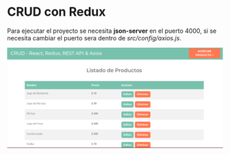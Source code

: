 # CRUD con Redux

Para ejecutar el proyecto se necesita **json-server** en el puerto 4000, si se necesita cambiar el puerto sera dentro de _src/config/axios.js_.

![ss-crudRedux](./crudRedux.png)
